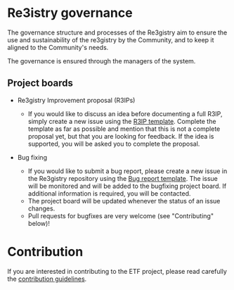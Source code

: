 # Re3istry governance

The governance structure and processes of the Re3gistry aim to ensure the use and sustainability of the re3gistry by the Community, and to keep it aligned to the Community's needs.

The governance is ensured through the managers of the system.

## Project boards

* Re3gistry Improvement proposal (R3IPs)
    * If you would like to discuss an idea before documenting a full R3IP, simply create a new issue using the [R3IP template](https://github.com/ec-jrc/re3gistry/issues/new?assignees=&labels=&template=re3gistry-improvement-proposal.md). Complete the template as far as possible and mention that this is not a complete proposal yet, but that you are looking for feedback. If the idea is supported, you will be asked you to complete the proposal.
   
* Bug fixing
    * If you would like to submit a bug report, please create a new issue in the Re3gistry repository using the [Bug report template](https://github.com/ec-jrc/re3gistry/issues/new?assignees=&labels=&template=re3gistry-problem.md). The issue will be monitored and will be added to the bugfixing project board. If additional information is required, you will be contacted.
    * The project board will be updated whenever the status of an issue changes.
    * Pull requests for bugfixes are very welcome (see "Contributing" below)!

# Contribution

If you are interested in contributing to the ETF project, please read carefully the [contribution guidelines](contribution.md).
